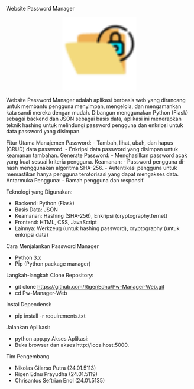 Website Password Manager

<div align="center">
  <img src="public/img/logo.png" alt="Logo" width="200" />
</div>

Website Password Manager adalah aplikasi berbasis web yang dirancang untuk membantu pengguna menyimpan, mengelola, dan mengamankan kata sandi mereka dengan mudah. Dibangun menggunakan Python (Flask) sebagai backend dan JSON sebagai basis data, aplikasi ini menerapkan teknik hashing untuk melindungi password pengguna dan enkripsi untuk data password yang disimpan.

Fitur Utama
Manajemen Password:
    - Tambah, lihat, ubah, dan hapus (CRUD) data password.
    - Enkripsi data password yang disimpan untuk keamanan tambahan.
Generate Password:
    - Menghasilkan password acak yang kuat sesuai kriteria pengguna.
Keamanan:
    - Password pengguna di-hash menggunakan algoritma SHA-256.
    - Autentikasi pengguna untuk memastikan hanya pengguna terotorisasi yang dapat mengakses   data.
Antarmuka Pengguna:
    - Ramah pengguna dan responsif.

Teknologi yang Digunakan:
- Backend: Python (Flask)
- Basis Data: JSON
- Keamanan: Hashing (SHA-256), Enkripsi (cryptography.fernet)
- Frontend: HTML, CSS, JavaScript
- Lainnya: Werkzeug (untuk hashing password), cryptography (untuk enkripsi data)

Cara Menjalankan Password Manager
- Python 3.x 
- Pip (Python package manager)

Langkah-langkah
Clone Repository:
- git clone https://github.com/RigenEdnu/Pw-Manager-Web.git
- cd Pw-Manager-Web

Instal Dependensi:
- pip install -r requirements.txt

Jalankan Aplikasi:
- python app.py
Akses Aplikasi:
- Buka browser dan akses http://localhost:5000.

Tim Pengembang
- Nikolas Gilarso Putra (24.01.5113)
- Rigen Ednu Prayudha (24.01.5119)
- Chrisantos Seftrian Enol (24.01.5135)